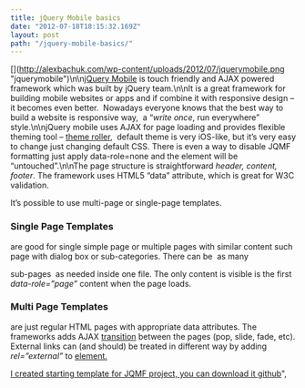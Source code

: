 ```yaml
---
title: jQuery Mobile basics
date: "2012-07-18T18:15:32.169Z"
layout: post
path: "/jquery-mobile-basics/"
---
```


[](http://alexbachuk.com/wp-content/uploads/2012/07/jquerymobile.png \"jquerymobile\")\n\n[jQuery Mobile](http://jquerymobile.com/) is touch friendly and AJAX powered framework which was built by jQuery team.\n\nIt is a great framework for building mobile websites or apps and if combine it with responsive design – it becomes even better.  Nowadays everyone knows that the best way to build a website is responsive way,  a “*write once*, run everywhere” style.\n\njQuery mobile uses AJAX for page loading and provides flexible theming tool – [theme roller](http://jquerymobile.com/themeroller/),  default theme is very iOS-like, but it’s very easy to change just changing default CSS. There is even a way to disable JQMF formatting just apply data-role=none and the element will be “untouched”.\n\nThe page structure is straightforward *header, content, footer*. The framework uses HTML5 “data” attribute, which is great for W3C validation.

It’s possible to use multi-page or single-page templates.

### Single Page Templates
are good for single simple page or multiple pages with similar content such page with dialog box or sub-categories. There can be  as many *<div data-role=”page”>* sub-pages  as needed inside one file. The only content is visible is the first *data-role=”page”* content when the page loads.

### Multi Page Templates
are just regular HTML pages with appropriate data attributes. The frameworks adds AJAX [transition](http://jquerymobile.com/demos/1.1.1/docs/pages/page-transitions.html) between the pages (pop, slide, fade, etc). External links can (and should) be treated in different way by adding *rel=”external”* to *<a href>* element.

I created starting template for JQMF project, you can download it [github](https://github.com/abachuk/jQueryMobile-starting-template)",
